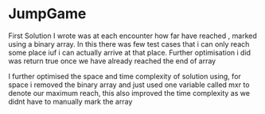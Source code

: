 # JumpGame
First Solution I wrote was at each encounter how far have reached , marked using a binary array.
In this there was few test cases that i can only reach some place iuf i can actually arrive at that place. 
Further optimisation i did was return true once we have already reached the end of array


I further optimised the space and time complexity of solution using, for space i removed the binary array and just used 
one variable called mxr to denote our maximum reach, this also improved the time complexity as we didnt have to manually mark the array 